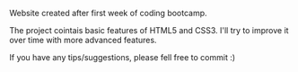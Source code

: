 Website created after first week of coding bootcamp.

The project cointais basic features of HTML5 and CSS3. I'll try to improve it over time with more advanced features.

If you have any tips/suggestions, please fell free to commit :)
